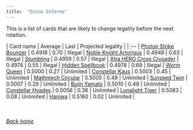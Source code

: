 ```yaml
---
title:  "Disco Inferno"
---
```


This is a list of cards that are likely to change legality before the next rotation.

| Card name | Average | Last | Projected legality |
| :-- |
[Photon Strike Bounzer](https://db.ygoprodeck.com/card/?search=Photon%20Strike%20Bounzer) | 0.4918 | 0.70 | Illegal |
[Noble Knight Artorigus](https://db.ygoprodeck.com/card/?search=Noble%20Knight%20Artorigus) | 0.4949 | 0.63 | Illegal |
[Stumbling](https://db.ygoprodeck.com/card/?search=Stumbling) | 0.4959 | 0.57 | Illegal |
[Xtra HERO Cross Crusader](https://db.ygoprodeck.com/card/?search=Xtra%20HERO%20Cross%20Crusader) | 0.4974 | 0.55 | Illegal |
[Hidden Spellbook](https://db.ygoprodeck.com/card/?search=Hidden%20Spellbook) | 0.4978 | 0.69 | Illegal |
[Worm Queen](https://db.ygoprodeck.com/card/?search=Worm%20Queen) | 0.5000 | 0.27 | Unlimited |
[Constellar Kaus](https://db.ygoprodeck.com/card/?search=Constellar%20Kaus) | 0.5003 | 0.45 | Unlimited |
[Mathmech Circular](https://db.ygoprodeck.com/card/?search=Mathmech%20Circular) | 0.5005 | 0.49 | Unlimited |
[Sunseed Twin](https://db.ygoprodeck.com/card/?search=Sunseed%20Twin) | 0.5007 | 0.29 | Unlimited |
[Bujin Yamato](https://db.ygoprodeck.com/card/?search=Bujin%20Yamato) | 0.5010 | 0.48 | Unlimited |
[Constellar Hyades](https://db.ygoprodeck.com/card/?search=Constellar%20Hyades) | 0.5056 | 0.38 | Unlimited |
[Lunalight Tiger](https://db.ygoprodeck.com/card/?search=Lunalight%20Tiger) | 0.5083 | 0.08 | Unlimited |
[Haniwa](https://db.ygoprodeck.com/card/?search=Haniwa) | 0.5160 | 0.02 | Unlimited |

<br>

###### [Back home](index)